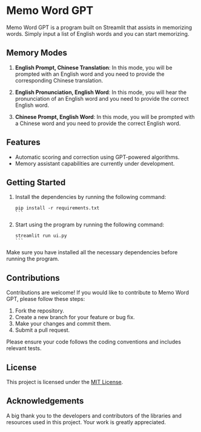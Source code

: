 # Memo Word GPT

Memo Word GPT is a program built on Streamlit that assists in memorizing words. Simply input a list of English words and you can start memorizing.

## Memory Modes

1. **English Prompt, Chinese Translation**: In this mode, you will be prompted with an English word and you need to provide the corresponding Chinese translation.

2. **English Pronunciation, English Word**: In this mode, you will hear the pronunciation of an English word and you need to provide the correct English word.

3. **Chinese Prompt, English Word**: In this mode, you will be prompted with a Chinese word and you need to provide the correct English word.

## Features

- Automatic scoring and correction using GPT-powered algorithms.
- Memory assistant capabilities are currently under development.

## Getting Started

1. Install the dependencies by running the following command:
   ````
   pip install -r requirements.txt
   ```

2. Start using the program by running the following command:
   ````
   streamlit run ui.py
   ```

Make sure you have installed all the necessary dependencies before running the program.

## Contributions

Contributions are welcome! If you would like to contribute to Memo Word GPT, please follow these steps:

1. Fork the repository.
2. Create a new branch for your feature or bug fix.
3. Make your changes and commit them.
4. Submit a pull request.

Please ensure your code follows the coding conventions and includes relevant tests.

## License

This project is licensed under the [MIT License](LICENSE).

## Acknowledgements

A big thank you to the developers and contributors of the libraries and resources used in this project. Your work is greatly appreciated.